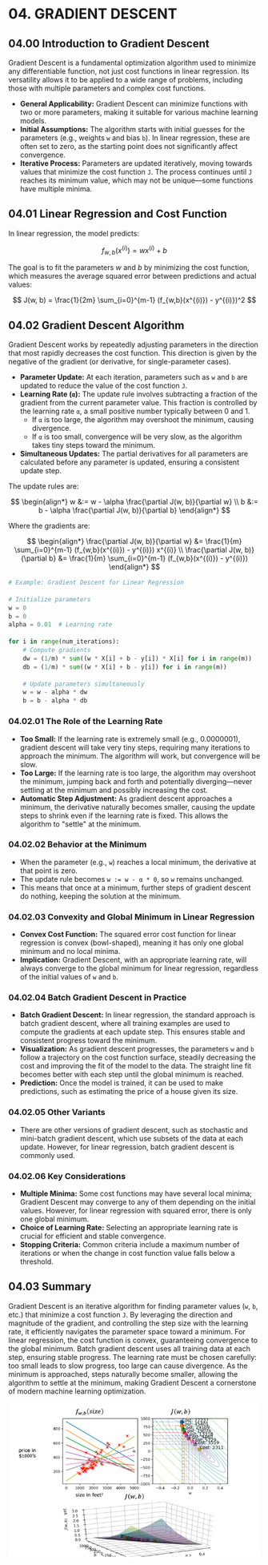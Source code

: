 # 04. GRADIENT DESCENT

## 04.00 Introduction to Gradient Descent

Gradient Descent is a fundamental optimization algorithm used to minimize any differentiable function, not just cost functions in linear regression. Its versatility allows it to be applied to a wide range of problems, including those with multiple parameters and complex cost functions.

- **General Applicability:** Gradient Descent can minimize functions with two or more parameters, making it suitable for various machine learning models.
- **Initial Assumptions:** The algorithm starts with initial guesses for the parameters (e.g., weights `w` and bias `b`). In linear regression, these are often set to zero, as the starting point does not significantly affect convergence.
- **Iterative Process:** Parameters are updated iteratively, moving towards values that minimize the cost function `J`. The process continues until `J` reaches its minimum value, which may not be unique—some functions have multiple minima.

## 04.01 Linear Regression and Cost Function

In linear regression, the model predicts:

$$
f_{w,b}(x^{(i)}) = w x^{(i)} + b
$$

The goal is to fit the parameters $w$ and $b$ by minimizing the cost function, which measures the average squared error between predictions and actual values:

$$
J(w, b) = \frac{1}{2m} \sum_{i=0}^{m-1} (f_{w,b}(x^{(i)}) - y^{(i)})^2
$$

## 04.02 Gradient Descent Algorithm

Gradient Descent works by repeatedly adjusting parameters in the direction that most rapidly decreases the cost function. This direction is given by the negative of the gradient (or derivative, for single-parameter cases).

- **Parameter Update:** At each iteration, parameters such as `w` and `b` are updated to reduce the value of the cost function `J`.
- **Learning Rate (`α`):** The update rule involves subtracting a fraction of the gradient from the current parameter value. This fraction is controlled by the learning rate `α`, a small positive number typically between 0 and 1.
  - If `α` is too large, the algorithm may overshoot the minimum, causing divergence.
  - If `α` is too small, convergence will be very slow, as the algorithm takes tiny steps toward the minimum.
- **Simultaneous Updates:** The partial derivatives for all parameters are calculated before any parameter is updated, ensuring a consistent update step.

The update rules are:

$$
\begin{align*}
w &:= w - \alpha \frac{\partial J(w, b)}{\partial w} \\
b &:= b - \alpha \frac{\partial J(w, b)}{\partial b}
\end{align*}
$$

Where the gradients are:

$$
\begin{align*}
\frac{\partial J(w, b)}{\partial w} &= \frac{1}{m} \sum_{i=0}^{m-1} (f_{w,b}(x^{(i)}) - y^{(i)}) x^{(i)} \\
\frac{\partial J(w, b)}{\partial b} &= \frac{1}{m} \sum_{i=0}^{m-1} (f_{w,b}(x^{(i)}) - y^{(i)})
\end{align*}
$$

```python
# Example: Gradient Descent for Linear Regression

# Initialize parameters
w = 0
b = 0
alpha = 0.01  # Learning rate

for i in range(num_iterations):
    # Compute gradients
    dw = (1/m) * sum((w * X[i] + b - y[i]) * X[i] for i in range(m))
    db = (1/m) * sum((w * X[i] + b - y[i]) for i in range(m))

    # Update parameters simultaneously
    w = w - alpha * dw
    b = b - alpha * db
```

### 04.02.01 The Role of the Learning Rate

- **Too Small:** If the learning rate is extremely small (e.g., 0.0000001), gradient descent will take very tiny steps, requiring many iterations to approach the minimum. The algorithm will work, but convergence will be slow.
- **Too Large:** If the learning rate is too large, the algorithm may overshoot the minimum, jumping back and forth and potentially diverging—never settling at the minimum and possibly increasing the cost.
- **Automatic Step Adjustment:** As gradient descent approaches a minimum, the derivative naturally becomes smaller, causing the update steps to shrink even if the learning rate is fixed. This allows the algorithm to "settle" at the minimum.

### 04.02.02 Behavior at the Minimum

- When the parameter (e.g., `w`) reaches a local minimum, the derivative at that point is zero.
- The update rule becomes `w := w - α * 0`, so `w` remains unchanged.
- This means that once at a minimum, further steps of gradient descent do nothing, keeping the solution at the minimum.

### 04.02.03 Convexity and Global Minimum in Linear Regression

- **Convex Cost Function:** The squared error cost function for linear regression is convex (bowl-shaped), meaning it has only one global minimum and no local minima.
- **Implication:** Gradient Descent, with an appropriate learning rate, will always converge to the global minimum for linear regression, regardless of the initial values of `w` and `b`.

### 04.02.04 Batch Gradient Descent in Practice

- **Batch Gradient Descent:** In linear regression, the standard approach is batch gradient descent, where all training examples are used to compute the gradients at each update step. This ensures stable and consistent progress toward the minimum.
- **Visualization:** As gradient descent progresses, the parameters `w` and `b` follow a trajectory on the cost function surface, steadily decreasing the cost and improving the fit of the model to the data. The straight line fit becomes better with each step until the global minimum is reached.
- **Prediction:** Once the model is trained, it can be used to make predictions, such as estimating the price of a house given its size.

### 04.02.05 Other Variants

- There are other versions of gradient descent, such as stochastic and mini-batch gradient descent, which use subsets of the data at each update. However, for linear regression, batch gradient descent is commonly used.

### 04.02.06 Key Considerations

- **Multiple Minima:** Some cost functions may have several local minima; Gradient Descent may converge to any of them depending on the initial values. However, for linear regression with squared error, there is only one global minimum.
- **Choice of Learning Rate:** Selecting an appropriate learning rate is crucial for efficient and stable convergence.
- **Stopping Criteria:** Common criteria include a maximum number of iterations or when the change in cost function value falls below a threshold.

## 04.03 Summary

Gradient Descent is an iterative algorithm for finding parameter values (`w`, `b`, etc.) that minimize a cost function `J`. By leveraging the direction and magnitude of the gradient, and controlling the step size with the learning rate, it efficiently navigates the parameter space toward a minimum. For linear regression, the cost function is convex, guaranteeing convergence to the global minimum. Batch gradient descent uses all training data at each step, ensuring stable progress. The learning rate must be chosen carefully: too small leads to slow progress, too large can cause divergence. As the minimum is approached, steps naturally become smaller, allowing the algorithm to settle at the minimum, making Gradient Descent a cornerstone of modern machine learning optimization.

![img](../../img/Screenshot%20from%202025-05-24%2020-29-42.png)
